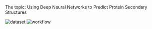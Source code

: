 The topic: Using Deep Neural Networks to Predict Protein Secondary Structures

<img alt="dataset" src="https://user-images.githubusercontent.com/71567676/179056703-4202e211-fde7-47fd-b429-a5ff78a28531.png">


<img alt="workflow" src="https://user-images.githubusercontent.com/71567676/179057169-7cd65440-30be-4d2d-be72-9314ecce7616.png">

